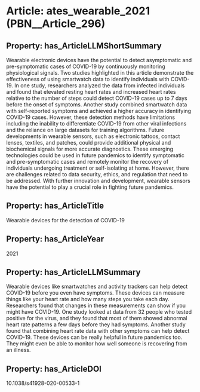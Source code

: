 # Article: __ates_wearable_2021__ (PBN__Article_296)

## Property: has_ArticleLLMShortSummary

Wearable electronic devices have the potential to detect asymptomatic and pre-symptomatic cases of COVID-19 by continuously monitoring physiological signals. Two studies highlighted in this article demonstrate the effectiveness of using smartwatch data to identify individuals with COVID-19. In one study, researchers analyzed the data from infected individuals and found that elevated resting heart rates and increased heart rates relative to the number of steps could detect COVID-19 cases up to 7 days before the onset of symptoms. Another study combined smartwatch data with self-reported symptoms and achieved a higher accuracy in identifying COVID-19 cases. However, these detection methods have limitations including the inability to differentiate COVID-19 from other viral infections and the reliance on large datasets for training algorithms. Future developments in wearable sensors, such as electronic tattoos, contact lenses, textiles, and patches, could provide additional physical and biochemical signals for more accurate diagnostics. These emerging technologies could be used in future pandemics to identify symptomatic and pre-symptomatic cases and remotely monitor the recovery of individuals undergoing treatment or self-isolating at home. However, there are challenges related to data security, ethics, and regulation that need to be addressed. With further innovation and development, wearable sensors have the potential to play a crucial role in fighting future pandemics.

## Property: has_ArticleTitle

Wearable devices for the detection of COVID-19

## Property: has_ArticleYear

2021

## Property: has_ArticleLLMSummary

Wearable devices like smartwatches and activity trackers can help detect COVID-19 before you even have symptoms. These devices can measure things like your heart rate and how many steps you take each day. Researchers found that changes in these measurements can show if you might have COVID-19. One study looked at data from 32 people who tested positive for the virus, and they found that most of them showed abnormal heart rate patterns a few days before they had symptoms. Another study found that combining heart rate data with other symptoms can help detect COVID-19. These devices can be really helpful in future pandemics too. They might even be able to monitor how well someone is recovering from an illness.

## Property: has_ArticleDOI

10.1038/s41928-020-00533-1

